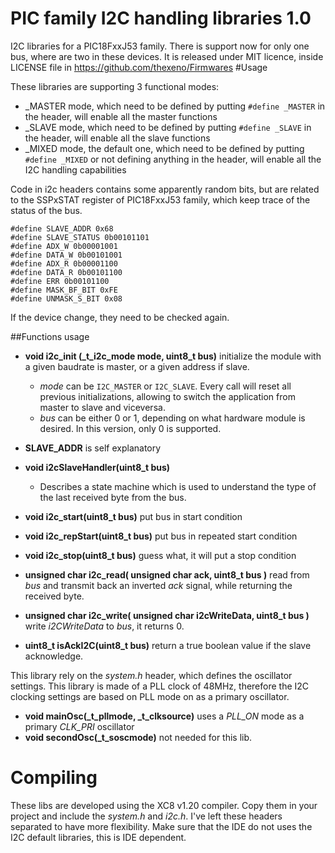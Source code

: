 # PIC family I2C handling libraries 1.0

I2C libraries for a PIC18FxxJ53 family. There is support now for only one bus, where are two in these devices. 
It is released under MIT licence, inside LICENSE file in https://github.com/thexeno/Firmwares
#Usage

These libraries are supporting 3 functional modes:
- _MASTER mode, which need to be defined by putting ```#define _MASTER``` in the header, will enable all the master functions
- _SLAVE mode, which need to be defined by putting ```#define _SLAVE``` in the header, will enable all the slave functions
- _MIXED mode, the default one, which need to be defined by putting ```#define _MIXED``` or not defining anything in the header, will enable all the I2C handling capabilities

Code in i2c headers contains some apparently random bits, but are related to the SSPxSTAT register of PIC18FxxJ53 family, which keep trace of the status of the bus.

```
#define SLAVE_ADDR 0x68
#define SLAVE_STATUS 0b00101101
#define ADX_W 0b00001001
#define DATA_W 0b00101001
#define ADX_R 0b00001100
#define DATA_R 0b00101100
#define ERR 0b00101100
#define MASK_BF_BIT 0xFE
#define UNMASK_S_BIT 0x08
```

If the device change, they need to be checked again.

##Functions usage

- **void i2c_init (_t_i2c_mode mode, uint8_t bus)** initialize the module with a given baudrate is master, or a given address if slave.

  - *mode* can be ```I2C_MASTER``` or ```I2C_SLAVE```. Every call will reset all previous initializations, allowing to switch the application from master to slave and viceversa.
  - *bus* can be either 0 or 1, depending on what hardware module is desired. In this version, only 0 is supported.

- **SLAVE_ADDR** is self explanatory

- **void i2cSlaveHandler(uint8_t bus)**
  - Describes a state machine which is used to understand the type of the last received byte from the bus.

- **void i2c_start(uint8_t bus)** put bus in start condition
- **void i2c_repStart(uint8_t bus)** put bus in repeated start condition
- **void i2c_stop(uint8_t bus)** guess what, it will put a stop condition
- **unsigned char i2c_read( unsigned char ack, uint8_t bus )** read from *bus* and transmit back an inverted *ack* signal, while returning the received byte.
- **unsigned char i2c_write( unsigned char i2cWriteData, uint8_t bus )** write *i2CWriteData* to *bus*, it returns 0.
- **uint8_t isAckI2C(uint8_t bus)** return a true boolean value if the slave acknowledge.

This library rely on the *system.h* header, which defines the oscillator settings. This library is made of a PLL clock of 48MHz, therefore the I2C clocking settings are based on PLL mode on as a primary oscillator.

- **void mainOsc(_t_pllmode, _t_clksource)** uses a *PLL_ON* mode as a primary *CLK_PRI* oscillator
- **void secondOsc(_t_soscmode)** not needed for this lib.

# Compiling

These libs are developed using the XC8 v1.20 compiler. Copy them in your project and include the *system.h* and *i2c.h*. I've left these headers
separated to have more flexibility. Make sure that the IDE do not uses the I2C default libraries, this is IDE dependent.
